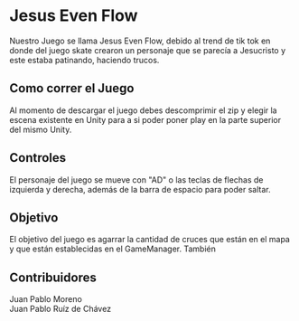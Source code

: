 # Jesus Even Flow

Nuestro Juego se llama Jesus Even Flow, debido al trend de tik tok en donde del juego skate crearon un personaje que se parecía a Jesucristo y este estaba patinando, haciendo trucos.

## Como correr el Juego 
Al momento de descargar el juego debes descomprimir el zip y elegir la escena existente en Unity para a si poder poner play en la parte superior del mismo Unity. 

## Controles
El personaje del juego se mueve con "AD" o las teclas de flechas de izquierda y derecha, además de la barra de espacio para poder saltar. 

## Objetivo
El objetivo del juego es agarrar la cantidad de cruces que están en el mapa y que están establecidas en el GameManager. También 

## Contribuidores
Juan Pablo Moreno
<br>
Juan Pablo Ruíz de Chávez
